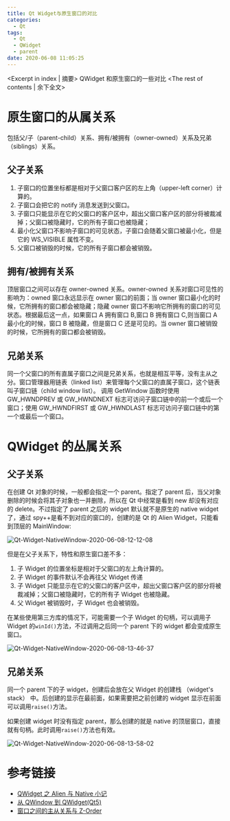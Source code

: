 ```yaml
---
title: Qt Widget与原生窗口的对比
categories:
  - Qt
tags:
  - Qt
  - QWidget
  - parent
date: 2020-06-08 11:05:25
---
```


<Excerpt in index | 摘要>
QWidget 和原生窗口的一些对比<!-- more -->
<The rest of contents | 余下全文>

# 原生窗口的从属关系

包括父/子（parent-child）关系、拥有/被拥有（owner-owned）关系及兄弟（siblings）关系。

## 父子关系

1. 子窗口的位置坐标都是相对于父窗口客户区的左上角（upper-left corner）计算的。
2. 子窗口会把它的 notify 消息发送到父窗口。
3. 子窗口只能显示在它的父窗口的客户区中，超出父窗口客户区的部分将被裁减掉；父窗口被隐藏时，它的所有子窗口也被隐藏；
4. 最小化父窗口不影响子窗口的可见状态，子窗口会随着父窗口被最小化，但是它的 WS_VISIBLE 属性不变。
5. 父窗口被销毁的时候，它的所有子窗口都会被销毁。

## 拥有/被拥有关系

顶层窗口之间可以存在 owner-owned 关系。owner-owned 关系对窗口可见性的影响为：owned 窗口永远显示在 owner 窗口的前面；当 owner 窗口最小化的时候，它所拥有的窗口都会被隐藏；隐藏 owner 窗口不影响它所拥有的窗口的可见状态。根据最后这一点，如果窗口 A 拥有窗口 B,窗口 B 拥有窗口 C,则当窗口 A 最小化的时候，窗口 B 被隐藏，但是窗口 C 还是可见的。当 owner 窗口被销毁的时候，它所拥有的窗口都会被销毁。

## 兄弟关系

同一个父窗口的所有直属子窗口之间是兄弟关系，也就是相互平等，没有主从之分。窗口管理器用链表（linked list）来管理每个父窗口的直属子窗口，这个链表叫子窗口链（child window list）。
调用 GetWindow 函数时使用 GW_HWNDPREV 或 GW_HWNDNEXT 标志可访问子窗口链中的前一个或后一个窗口；使用 GW_HWNDFIRST 或 GW_HWNDLAST 标志可访问子窗口链中的第一个或最后一个窗口。

# QWidget 的丛属关系

## 父子关系

在创建 Qt 对象的时候，一般都会指定一个 parent。指定了 parent 后，当父对象删除的时候会将其子对象也一并删除，所以在 Qt 中经常是看到 new 却没有对应的 delete。不过指定了 parent 之后的 widget 默认就不是原生的 native widget 了，通过 spy++是看不到对应的窗口的，创建的是 Qt 的 Alien Widget，只能看到顶层的 MainWindow:

![Qt-Widget-NativeWindow-2020-06-08-12-12-08](https://cdn.jsdelivr.net/gh/Longxr/PicStored/blog/Qt-Widget-NativeWindow-2020-06-08-12-12-08.png)

但是在父子关系下，特性和原生窗口差不多：

1. 子 Widget 的位置坐标是相对于父窗口的左上角计算的。
2. 子 Widget 的事件默认不会再往父 Widget 传递
3. 子 Widget 只能显示在它的父窗口的客户区中，超出父窗口客户区的部分将被裁减掉；父窗口被隐藏时，它的所有子 Widget 也被隐藏。
4. 父 Widget 被销毁时，子 Widget 也会被销毁。

在某些使用第三方库的情况下，可能需要一个子 Widget 的句柄，可以调用子 Widget 的`winId()`方法，不过调用之后同一个 parent 下的 widget 都会变成原生窗口。

![Qt-Widget-NativeWindow-2020-06-08-13-46-37](https://cdn.jsdelivr.net/gh/Longxr/PicStored/blog/Qt-Widget-NativeWindow-2020-06-08-13-46-37.png)

## 兄弟关系

同一个 parent 下的子 widget，创建后会放在父 Widget 的创建栈 （widget's stack） 中。后创建的显示在最前面，如果需要把之前创建的 widget 显示在前面可以调用`raise()`方法。

如果创建 widget 时没有指定 parent，那么创建的就是 native 的顶层窗口，直接就有句柄。此时调用`raise()`方法也有效。

![Qt-Widget-NativeWindow-2020-06-08-13-58-02](https://cdn.jsdelivr.net/gh/Longxr/PicStored/blog/Qt-Widget-NativeWindow-2020-06-08-13-58-02.png)

# 参考链接

- [QWidget 之 Alien 与 Native 小记](https://blog.csdn.net/dbzhang800/article/details/7006270)
- [从 QWindow 到 QWidget(Qt5)](https://blog.csdn.net/dbzhang800/article/details/7010114)
- [窗口之间的主从关系与 Z-Order](https://www.cnblogs.com/dhatbj/p/3288152.html)

